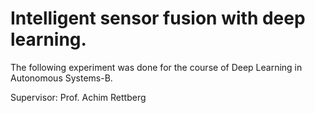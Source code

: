 # Intelligent sensor fusion with deep learning.
The following experiment was done for the course of Deep Learning in Autonomous Systems-B.

Supervisor: Prof. Achim Rettberg
